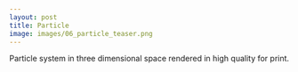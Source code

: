 ```yaml
---
layout: post
title: Particle
image: images/06_particle_teaser.png
---
```


Particle system in three dimensional space rendered in high quality for print. 